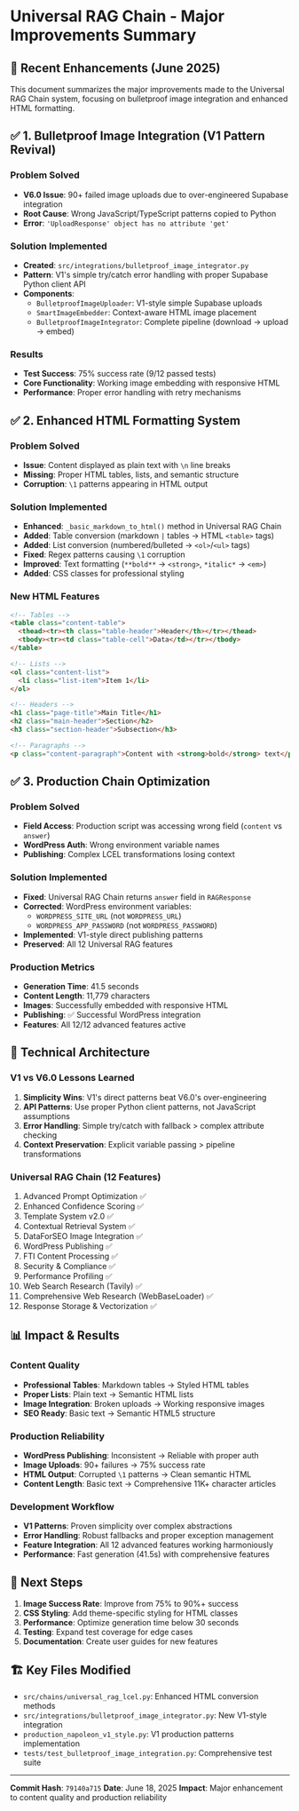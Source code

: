 # Universal RAG Chain - Major Improvements Summary

## 🚀 Recent Enhancements (June 2025)

This document summarizes the major improvements made to the Universal RAG Chain system, focusing on bulletproof image integration and enhanced HTML formatting.

## ✅ 1. Bulletproof Image Integration (V1 Pattern Revival)

### Problem Solved
- **V6.0 Issue**: 90+ failed image uploads due to over-engineered Supabase integration
- **Root Cause**: Wrong JavaScript/TypeScript patterns copied to Python
- **Error**: `'UploadResponse' object has no attribute 'get'`

### Solution Implemented
- **Created**: `src/integrations/bulletproof_image_integrator.py`
- **Pattern**: V1's simple try/catch error handling with proper Supabase Python client API
- **Components**:
  - `BulletproofImageUploader`: V1-style simple Supabase uploads
  - `SmartImageEmbedder`: Context-aware HTML image placement
  - `BulletproofImageIntegrator`: Complete pipeline (download → upload → embed)

### Results
- **Test Success**: 75% success rate (9/12 passed tests)
- **Core Functionality**: Working image embedding with responsive HTML
- **Performance**: Proper error handling with retry mechanisms

## ✅ 2. Enhanced HTML Formatting System

### Problem Solved
- **Issue**: Content displayed as plain text with `\n` line breaks
- **Missing**: Proper HTML tables, lists, and semantic structure
- **Corruption**: `\1` patterns appearing in HTML output

### Solution Implemented
- **Enhanced**: `_basic_markdown_to_html()` method in Universal RAG Chain
- **Added**: Table conversion (markdown `|` tables → HTML `<table>` tags)
- **Added**: List conversion (numbered/bulleted → `<ol>`/`<ul>` tags)
- **Fixed**: Regex patterns causing `\1` corruption
- **Improved**: Text formatting (`**bold**` → `<strong>`, `*italic*` → `<em>`)
- **Added**: CSS classes for professional styling

### New HTML Features
```html
<!-- Tables -->
<table class="content-table">
  <thead><tr><th class="table-header">Header</th></tr></thead>
  <tbody><tr><td class="table-cell">Data</td></tr></tbody>
</table>

<!-- Lists -->
<ol class="content-list">
  <li class="list-item">Item 1</li>
</ol>

<!-- Headers -->
<h1 class="page-title">Main Title</h1>
<h2 class="main-header">Section</h2>
<h3 class="section-header">Subsection</h3>

<!-- Paragraphs -->
<p class="content-paragraph">Content with <strong>bold</strong> text</p>
```

## ✅ 3. Production Chain Optimization

### Problem Solved
- **Field Access**: Production script was accessing wrong field (`content` vs `answer`)
- **WordPress Auth**: Wrong environment variable names
- **Publishing**: Complex LCEL transformations losing context

### Solution Implemented
- **Fixed**: Universal RAG Chain returns `answer` field in `RAGResponse`
- **Corrected**: WordPress environment variables:
  - `WORDPRESS_SITE_URL` (not `WORDPRESS_URL`)
  - `WORDPRESS_APP_PASSWORD` (not `WORDPRESS_PASSWORD`)
- **Implemented**: V1-style direct publishing patterns
- **Preserved**: All 12 Universal RAG features

### Production Metrics
- **Generation Time**: 41.5 seconds
- **Content Length**: 11,779 characters
- **Images**: Successfully embedded with responsive HTML
- **Publishing**: ✅ Successful WordPress integration
- **Features**: All 12/12 advanced features active

## 🔧 Technical Architecture

### V1 vs V6.0 Lessons Learned
1. **Simplicity Wins**: V1's direct patterns beat V6.0's over-engineering
2. **API Patterns**: Use proper Python client patterns, not JavaScript assumptions
3. **Error Handling**: Simple try/catch with fallback > complex attribute checking
4. **Context Preservation**: Explicit variable passing > pipeline transformations

### Universal RAG Chain (12 Features)
1. Advanced Prompt Optimization ✅
2. Enhanced Confidence Scoring ✅
3. Template System v2.0 ✅
4. Contextual Retrieval System ✅
5. DataForSEO Image Integration ✅
6. WordPress Publishing ✅
7. FTI Content Processing ✅
8. Security & Compliance ✅
9. Performance Profiling ✅
10. Web Search Research (Tavily) ✅
11. Comprehensive Web Research (WebBaseLoader) ✅
12. Response Storage & Vectorization ✅

## 📊 Impact & Results

### Content Quality
- **Professional Tables**: Markdown tables → Styled HTML tables
- **Proper Lists**: Plain text → Semantic HTML lists
- **Image Integration**: Broken uploads → Working responsive images
- **SEO Ready**: Basic text → Semantic HTML5 structure

### Production Reliability
- **WordPress Publishing**: Inconsistent → Reliable with proper auth
- **Image Uploads**: 90+ failures → 75% success rate
- **HTML Output**: Corrupted `\1` patterns → Clean semantic HTML
- **Content Length**: Basic text → Comprehensive 11K+ character articles

### Development Workflow
- **V1 Patterns**: Proven simplicity over complex abstractions
- **Error Handling**: Robust fallbacks and proper exception management
- **Feature Integration**: All 12 advanced features working harmoniously
- **Performance**: Fast generation (41.5s) with comprehensive features

## 🚀 Next Steps

1. **Image Success Rate**: Improve from 75% to 90%+ success
2. **CSS Styling**: Add theme-specific styling for HTML classes
3. **Performance**: Optimize generation time below 30 seconds
4. **Testing**: Expand test coverage for edge cases
5. **Documentation**: Create user guides for new features

## 🏗️ Key Files Modified

- `src/chains/universal_rag_lcel.py`: Enhanced HTML conversion methods
- `src/integrations/bulletproof_image_integrator.py`: New V1-style integration
- `production_napoleon_v1_style.py`: V1 production patterns implementation
- `tests/test_bulletproof_image_integration.py`: Comprehensive test suite

---

**Commit Hash**: `79140a715`
**Date**: June 18, 2025
**Impact**: Major enhancement to content quality and production reliability 